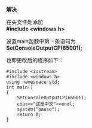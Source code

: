**解决**

在头文件处添加<br>
__#include <windows.h>__

设置main函数中第一条语句为<br>
__SetConsoleOutputCP(65001);__

也即更改后的程序如下：
```
#include <iostream>
#include <windows.h>  
using namespace std;  
int main()  
{  
    SetConsoleOutputCP(65001);  
    cout<<"这是中文"<<endl;  
    system("pause");  
    return 0;  
}
```
